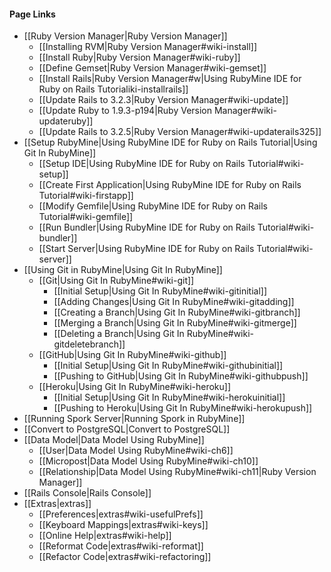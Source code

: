 #### Page Links ####
* [[Ruby Version Manager|Ruby Version Manager]]
	* [[Installing RVM|Ruby Version Manager#wiki-install]]
	* [[Install Ruby|Ruby Version Manager#wiki-ruby]]
	* [[Define Gemset|Ruby Version Manager#wiki-gemset]]
	* [[Install Rails|Ruby Version Manager#w|Using RubyMine IDE for Ruby on Rails Tutorialiki-installrails]]
	* [[Update Rails to 3.2.3|Ruby Version Manager#wiki-update]]
	* [[Update Ruby to 1.9.3-p194|Ruby Version Manager#wiki-updateruby]]
	* [[Update Rails to 3.2.5|Ruby Version Manager#wiki-updaterails325]]
* [[Setup RubyMine|Using RubyMine IDE for Ruby on Rails Tutorial|Using Git In RubyMine]]
	* [[Setup IDE|Using RubyMine IDE for Ruby on Rails Tutorial#wiki-setup]]
	* [[Create First Application|Using RubyMine IDE for Ruby on Rails Tutorial#wiki-firstapp]]
	* [[Modify Gemfile|Using RubyMine IDE for Ruby on Rails Tutorial#wiki-gemfile]]
	* [[Run Bundler|Using RubyMine IDE for Ruby on Rails Tutorial#wiki-bundler]]
	* [[Start Server|Using RubyMine IDE for Ruby on Rails Tutorial#wiki-server]]
* [[Using Git in RubyMine|Using Git In RubyMine]]
	* [[Git|Using Git In RubyMine#wiki-git]]
		* [[Initial Setup|Using Git In RubyMine#wiki-gitinitial]] 
		* [[Adding Changes|Using Git In RubyMine#wiki-gitadding]]
		* [[Creating a Branch|Using Git In RubyMine#wiki-gitbranch]]
		* [[Merging a Branch|Using Git In RubyMine#wiki-gitmerge]]
		* [[Deleting a Branch|Using Git In RubyMine#wiki-gitdeletebranch]]
	* [[GitHub|Using Git In RubyMine#wiki-github]]
		* [[Initial Setup|Using Git In RubyMine#wiki-githubinitial]]
		* [[Pushing to GitHub|Using Git In RubyMine#wiki-githubpush]]
	* [[Heroku|Using Git In RubyMine#wiki-heroku]]
		* [[Initial Setup|Using Git In RubyMine#wiki-herokuinitial]]
		* [[Pushing to Heroku|Using Git In RubyMine#wiki-herokupush]]
* [[Running Spork Server|Running Spork in RubyMine]]
* [[Convert to PostgreSQL|Convert to PostgreSQL]]
* [[Data Model|Data Model Using RubyMine]]
	* [[User|Data Model Using RubyMine#wiki-ch6]]
	* [[Micropost|Data Model Using RubyMine#wiki-ch10]]
	* [[Relationship|Data Model Using RubyMine#wiki-ch11|Ruby Version Manager]]
* [[Rails Console|Rails Console]]
* [[Extras|extras]]
	* [[Preferences|extras#wiki-usefulPrefs]]
	* [[Keyboard Mappings|extras#wiki-keys]]
	* [[Online Help|extras#wiki-help]]
	* [[Reformat Code|extras#wiki-reformat]]
	* [[Refactor Code|extras#wiki-refactoring]]
